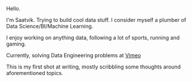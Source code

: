 Hello.

I'm Saatvik. Trying to build cool data stuff. I consider myself a plumber of Data Science/BI/Machine Learning.

I enjoy working on anything data, following a lot of sports, running and gaming.

Currently, solving Data Engineering problems at [Vimeo](https://vimeo.com/)

This is my first shot at writing, mostly scribbling some thoughts around aforementioned topics.
